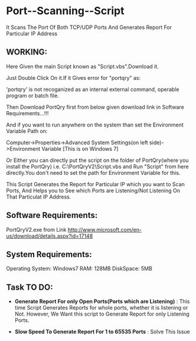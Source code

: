 Port--Scanning--Script
======================


It Scans The Port Of Both TCP/UDP Ports And Generates Report For Particular IP Address

## WORKING:

Here Given the main Script known as "Script.vbs".Download it.

Just Double Click On it.If it Gives error for "portqry" as:

'portqry' is not recoganized as an internal external command, operable program or batch file.

Then Download PortQry first from below given download link in Software Requirements...!!!

And if you want to run anywhere on the system than set the Environment Variable Path on:

Computer->Properties->Advanced System Settings(on left side)->Environment Variable [This is on Windows 7]

Or Either you can directly put the script on the folder of PortQry(where you install the PortQry) i.e. C:\PortQryV2\Script.vbs
and Run "Script" from here directly.You don't need to set the path for Environment Variable for this.

This Script Generates the Report for Particular IP which you want to Scan Ports,
And Helps you to See which Ports are Listening/Not Listening On That Particulat IP Address.

## Software Requirements:

PortQryV2.exe from Link http://www.microsoft.com/en-us/download/details.aspx?id=17148

## System Requirements:

Operating System: Windows7
RAM: 128MB
DiskSpace: 5MB

## Task TO DO:

- **Generate Report For only Open Ports(Ports which are Listening)** :
This time Script Generates Reports for whole ports, whether it is listening or Not.
However, We Want this script to Generate Report for only Listening Ports.

- **Slow Speed To Generate Report For 1 to 65535 Ports** :
Solve This Issue
